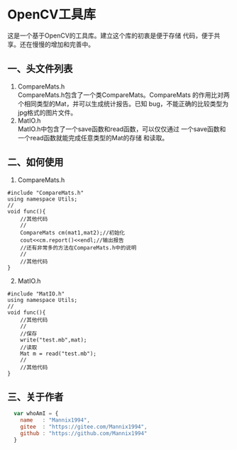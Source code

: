 # OpenCV工具库
这是一个基于OpenCV的工具库。建立这个库的初衷是便于存储
代码，便于共享。还在慢慢的增加和完善中。

## 一、头文件列表
1. CompareMats.h  
CompareMats.h包含了一个类CompareMats。CompareMats
的作用比对两个相同类型的Mat，并可以生成统计报告。已知
bug，不能正确的比较类型为jpg格式的图片文件。
2. MatIO.h  
MatIO.h中包含了一个save函数和read函数，可以仅仅通过
一个save函数和一个read函数就能完成任意类型的Mat的存储
和读取。

## 二、如何使用
1. CompareMats.h
```
#include "CompareMats.h"
using namespace Utils;
//
void func(){
    //其他代码
    //
    CompareMats cm(mat1,mat2);//初始化
    cout<<cm.report()<<endl;//输出报告
    //还有非常多的方法在CompareMats.h中的说明
    //
    //其他代码
}
```
2. MatIO.h
```
#include "MatIO.h"
using namespace Utils;
//
void func(){
    //其他代码
    //
    //保存
    write("test.mb",mat);
    //读取
    Mat m = read("test.mb");
    //
    //其他代码
}
```
## 三、关于作者
```javascript
  var whoAmI = {
    name   : "Mannix1994",
    gitee  : "https://gitee.com/Mannix1994",
    github : "https://github.com/Mannix1994"
  }
```